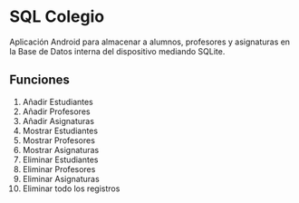 # SQL Colegio
Aplicación Android para almacenar a alumnos, profesores y asignaturas en la Base de Datos interna del dispositivo mediando SQLite.

## Funciones
1. Añadir Estudiantes
2. Añadir Profesores
3. Añadir Asignaturas
4. Mostrar Estudiantes
5. Mostrar Profesores
6. Mostrar Asignaturas
7. Eliminar Estudiantes
8. Eliminar Profesores
9. Eliminar Asignaturas
10. Eliminar todo los registros
